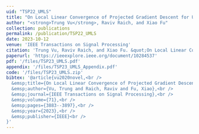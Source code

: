 ```yaml
---
uid: "TSP22_UMLS"
title: "On Local Linear Convergence of Projected Gradient Descent for Unit-Modulus Least Squares"
author: "<strong>Trung Vu</strong>, Raviv Raich, and Xiao Fu"
collection: publications
permalink: /publication/TSP22_UMLS
date: 2023-10-12
venue: 'IEEE Transactions on Signal Processing'
citation: 'Trung Vu, Raviv Raich, and Xiao Fu. &quot;On Local Linear Convergence of Projected Gradient Descent for Unit-Modulus Least Squares,&quot; IEEE Transactions on Signal Processing (2023).'
paperurl: 'https://ieeexplore.ieee.org/document/10284537'
pdf: '/files/TSP23_UMLS.pdf'
appendix: '/files/TSP23_UMLS_Appendix.pdf'
code: '/files/TSP23_UMLS.zip'
bibtex: '@article{vu2020novel,<br />
  &emsp;title={On Local Linear Convergence of Projected Gradient Descent for Unit-Modulus Least Squares},<br />
  &emsp;author={Vu, Trung and Raich, Raviv and Fu, Xiao},<br />
  &emsp;journal={IEEE Transactions on Signal Processing},<br />
  &emsp;volume={71},<br />
  &emsp;pages={3883--3897},<br />
  &emsp;year={2023},<br />
  &emsp;publisher={IEEE}<br />
}'
---
```

